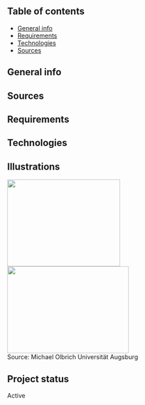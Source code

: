 ## Table of contents
* [General info](#general-info)
* [Requirements](#requirements)
* [Technologies](#technologies)
* [Sources](#sources)

## General info

## Sources

## Requirements

## Technologies <br>

## Illustrations <br>
<img src="https://user-images.githubusercontent.com/78420756/109026600-33376980-76c0-11eb-9154-674b188818f3.png" width="260" height="200"> <img src="https://user-images.githubusercontent.com/78420756/109413524-31b2bd80-79ae-11eb-8086-ac63b7592757.png" width="280" height="200"> <br>
Source: Michael Olbrich Universität Augsburg

## Project status <br>
Active

